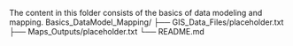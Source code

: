 The content in this folder consists of the basics of data modeling and mapping. 
Basics_DataModel_Mapping/
├── GIS_Data_Files/placeholder.txt
├── Maps_Outputs/placeholder.txt
└── README.md
